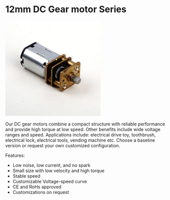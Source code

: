 # 12mm DC Gear motor Series

![12mmDCgear](https://github.com/3rdEyeLabs-io/LDO-Motors/blob/main/Gear%20Motor/12mm%20DC%20gear%20motor%20series/12mm%20DC%20gear%20motor%20series.jpg)

Our DC gear motors combine a compact structure with reliable performance and provide high torque at low speed. 
Other benefits include wide voltage ranges and speed. 
Applications include: electrical drive toy, toothbrush, electrical lock, electrical tools, vending machine etc. 
Choose a baseline version or request your own customized configuration.

Features:

* Low noise, low current, and no spark
* Small size with low velocity and high torque
* Stable speed
* Customizable Voltage-speed curve
* CE and RoHs approved
* Customizations on request
